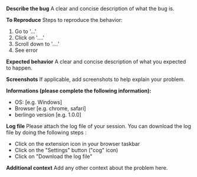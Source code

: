 ﻿---
name: Bug report
about: Create a report to help us improve
title: ''
labels: ''
assignees: ''

---

**Describe the bug**
A clear and concise description of what the bug is.

**To Reproduce**
Steps to reproduce the behavior:

1. Go to '...'
2. Click on '....'
3. Scroll down to '....'
4. See error

**Expected behavior**
A clear and concise description of what you expected to happen.

**Screenshots**
If applicable, add screenshots to help explain your problem.

**Informations (please complete the following information):**

- OS: [e.g. Windows]
- Browser [e.g. chrome, safari]
- berlingo version [e.g. 1.0.0]

**Log file**
Please attach the log file of your session. You can download the log file by doing the following steps :

- Click on the extension icon in your browser taskbar
- Click on the "Settings" button ("cog" icon)
- Click on "Download the log file"

**Additional context**
Add any other context about the problem here.